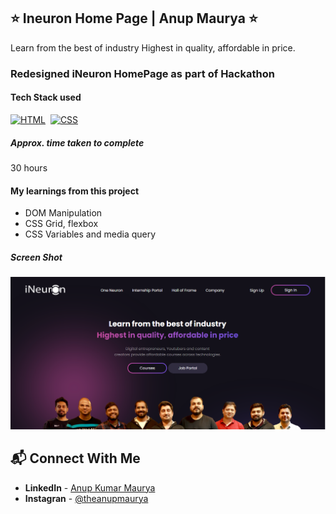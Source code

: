 ## ⭐ Ineuron Home Page | Anup Maurya ⭐

Learn from the best of industry Highest in quality, affordable in price.


### Redesigned iNeuron HomePage as part of Hackathon

#### Tech Stack used

[![HTML](https://img.shields.io/badge/html5%20-%23E34F26.svg?&style=for-the-badge&logo=html5&logoColor=white)](https://github.com/anup-maurya)&nbsp;
[![CSS](https://img.shields.io/badge/css3%20-%231572B6.svg?&style=for-the-badge&logo=css3&logoColor=white)](https://github.com/anup-maurya)&nbsp;

##### Approx. time taken to complete
30 hours

#### My learnings from this project
- DOM Manipulation
- CSS Grid, flexbox
- CSS Variables and media query

##### Screen Shot

![ScreenShot](./images/Screen%20Capture.PNG)

## 📬 Connect With Me

- **LinkedIn** - [Anup Kumar Maurya](https://www.linkedin.com/in/anupmaurya/)
- **Instagran** - [@theanupmaurya](https://www.instagram.com/theanupmaurya)
